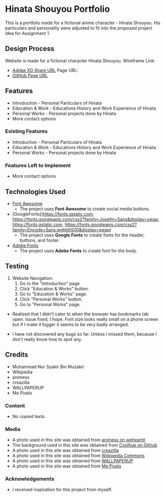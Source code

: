 # Hinata Shouyou Portfolio

This is a portfolio made for a fictional anime character - Hinata Shouyou. His particulars and personality were adjusted to fit into the proposed project idea for Assignment 1.
## Design Process
 
Website is made for a fictional character Hinata Shouyou.
Wireframe Link:
- [Adobe XD Share URL](https://xd.adobe.com/view/0db824d2-6211-46e1-b163-0dd5f1206b8e-58eb/)
Page URL:
- [GitHub Page URL](sharkir03.github.io/idassignment1/)

## Features

- Introduction - Personal Particulars of Hinata
- Education & Work - Educations History and Work Experience of Hinata
- Personal Works - Personal projects done by Hinata
- More contact options
 
### Existing Features
- Introduction - Personal Particulars of Hinata
- Education & Work - Educations History and Work Experience of Hinata
- Personal Works - Personal projects done by Hinata
### Features Left to Implement
- More contact options

## Technologies Used

- [Font Awesome](https://cdnjs.cloudflare.com/ajax/libs/font-awesome/4.7.0/css/font-awesome.min.css)
    - The project uses **Font Awesome** to create social media buttons.
- [GoogleFonts](https://fonts.gstatic.com, https://fonts.googleapis.com/css2?family=Josefin+Sans&display=swap, https://fonts.gstatic.com, https://fonts.googleapis.com/css2?family=Encode+Sans:wght@500&display=swap)
    - The project uses **Google Fonts** to create fonts for the header, buttons, and footer.
- [Adobe Fonts](https://use.typekit.net/xdd7oep.css)
    - The project uses **Adobe Fonts** to create font for the body.

## Testing
1. Website Navigation:
    1. Go to the "Introduction" page
    2. Click "Education & Works" button.
    3. Go to "Education & Works" page.
    4. Click "Personal Works" button.
    5. Go to "Personal Works" page.

- Realised that I didn't cater to when the browser has bookmarks tab open. Issue fixed, I hope. Font size looks really small on a phone screen but if I make it bigger it seems to be very badly arranged. 

- I have not discovered any bugs so far. Unless I missed them, because I don't really know how to spot any.
## Credits
- Muhammad Nur Syakir Bin Muzakir
- Wikipedia
- animess
- creazilla
- WALLPAPERUP
- Me Pixels
### Content
- No copied texts.

### Media
- A photo used in this site was obtained from [animess on weheartit](https://weheartit.com/entry/163728038)
- The background used in this site was obtained from [Coolhue on Github](https://webkul.github.io/coolhue/)
- A photo used in this site was obtained from [creazilla](https://creazilla.com/nodes/64310-low-poly-man-3d-model)
- A photo used in this site was obtained from [Wiikipedia Commons](https://commons.wikimedia.org/wiki/File:3D_model_of_Excalibur_Morgan_(Fate_stay_night)_2019-11-12.png)
- A photo used in this site was obtained from [WALLPAPERUP](https://www.wallpaperup.com/1048473/Sword_Art_Online_(62).html)
- A photo used in this site was obtained from [Me Pixels](https://www.mepixels.com/photo/anime-gamer-girl-793)
### Acknowledgements

- I received inspiration for this project from myself.
